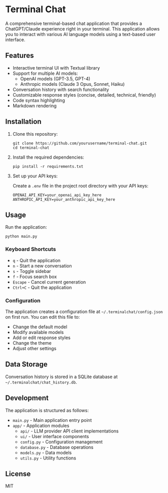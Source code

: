 # Terminal Chat

A comprehensive terminal-based chat application that provides a ChatGPT/Claude experience right in your terminal. This application allows you to interact with various AI language models using a text-based user interface.

## Features

- Interactive terminal UI with Textual library
- Support for multiple AI models:
  - OpenAI models (GPT-3.5, GPT-4)
  - Anthropic models (Claude 3 Opus, Sonnet, Haiku)
- Conversation history with search functionality
- Customizable response styles (concise, detailed, technical, friendly)
- Code syntax highlighting
- Markdown rendering

## Installation

1. Clone this repository:
   ```
   git clone https://github.com/yourusername/terminal-chat.git
   cd terminal-chat
   ```

2. Install the required dependencies:
   ```
   pip install -r requirements.txt
   ```

3. Set up your API keys:
   
   Create a `.env` file in the project root directory with your API keys:
   ```
   OPENAI_API_KEY=your_openai_api_key_here
   ANTHROPIC_API_KEY=your_anthropic_api_key_here
   ```

## Usage

Run the application:
```
python main.py
```

### Keyboard Shortcuts

- `q` - Quit the application
- `n` - Start a new conversation
- `s` - Toggle sidebar
- `f` - Focus search box
- `Escape` - Cancel current generation
- `Ctrl+C` - Quit the application

### Configuration

The application creates a configuration file at `~/.terminalchat/config.json` on first run. You can edit this file to:

- Change the default model
- Modify available models
- Add or edit response styles
- Change the theme
- Adjust other settings

## Data Storage

Conversation history is stored in a SQLite database at `~/.terminalchat/chat_history.db`.

## Development

The application is structured as follows:

- `main.py` - Main application entry point
- `app/` - Application modules
  - `api/` - LLM provider API client implementations
  - `ui/` - User interface components
  - `config.py` - Configuration management
  - `database.py` - Database operations
  - `models.py` - Data models
  - `utils.py` - Utility functions

## License

MIT
